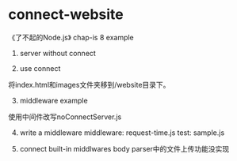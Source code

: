 # connect-website
《了不起的Node.js》 chap-is 8 example

1. server without connect

2. use connect

将index.html和images文件夹移到/website目录下。

3. middleware example

使用中间件改写noConnectServer.js

4. write a middleware
middleware: request-time.js
test: sample.js

5. connect built-in middlwares
body parser中的文件上传功能没实现
